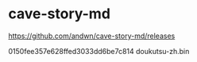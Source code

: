 # cave-story-md
<https://github.com/andwn/cave-story-md/releases>

0150fee357e628ffed3033dd6be7c814  doukutsu-zh.bin
